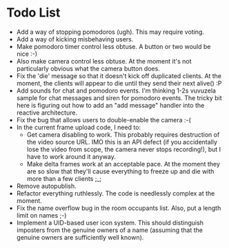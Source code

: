 Todo List
=========

+ Add a way of stopping pomodoros (ugh). This may require voting.
+ Add a way of kicking misbehaving users.
+ Make pomodoro timer control less obtuse. A button or two would be nice :-)
+ Also make camera control less obtuse. At the moment it's not particularly
  obvious what the camera button does.
+ Fix the 'die' message so that it doesn't kick off duplicated clients. At the
  moment, the clients will appear to die until they send their next alive() :P
+ Add sounds for chat and pomodoro events. I'm thinking 1-2s vuvuzela sample for chat
  messages and siren for pomodoro events. The tricky bit here is figuring out
  how to add an "add message" handler into the reactive architecture.
+ Fix the bug that allows users to double-enable the camera :-(
+ In the current frame upload code, I need to:
  - Get camera disabling to work. This probably requires destruction of the
    video source URL. IMO this is an API defect (if you accidentally lose the
    video from scope, the camera never stops recording!), but I have to work around
    it anyway.
  - Make delta frames work at an acceptable pace. At the moment they are so slow
    that they'll cause everything to freeze up and die with more than a few
    clients ;_;
+ Remove autopublish.
+ Refactor everything ruthlessly. The code is needlessly complex at the moment.
+ Fix the name overflow bug in the room occupants list. Also, put a length limit
  on names ;-)
+ Implement a UID-based user icon system. This should distinguish imposters from
  the genuine owners of a name (assuming that the genuine owners are sufficiently
  well known).
